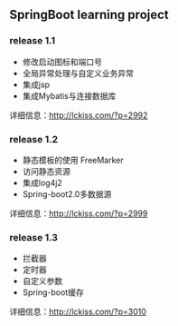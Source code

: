 ## SpringBoot learning project

### release 1.1 

- 修改启动图标和端口号
- 全局异常处理与自定义业务异常
- 集成jsp
- 集成Mybatis与连接数据库

详细信息：http://lckiss.com/?p=2992

### release 1.2

* 静态模板的使用 FreeMarker
* 访问静态资源
* 集成log4j2
* Spring-boot2.0多数据源

详细信息：http://lckiss.com/?p=2999

### release 1.3

- 拦截器
- 定时器
- 自定义参数
- Spring-boot缓存

详细信息：http://lckiss.com/?p=3010